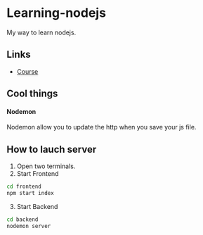 # Learning-nodejs
My way to learn nodejs.

## Links
* [Course](https://openclassrooms.com/fr/courses/6390246-passez-au-full-stack-avec-node-js-express-et-mongodb/)

## Cool things
#### Nodemon
Nodemon allow you to update the http when you save your js file.

## How to lauch server
1. Open two terminals.
2. Start Frontend
```bash
cd frontend
npm start index
```
3. Start Backend
```bash
cd backend
nodemon server
```

